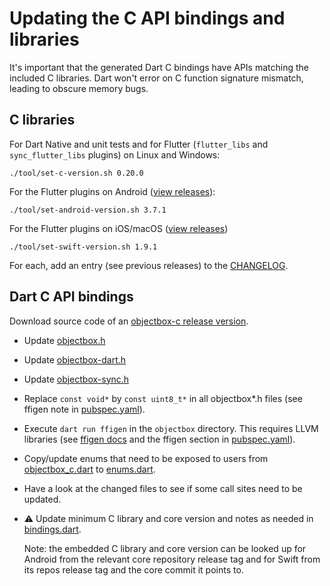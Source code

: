 # Updating the C API bindings and libraries

It's important that the generated Dart C bindings have APIs matching the included C libraries. 
Dart won't error on C function signature mismatch, leading to obscure memory bugs.

## C libraries

For Dart Native and unit tests and for Flutter (`flutter_libs` and `sync_flutter_libs` plugins) 
on Linux and Windows:  
```
./tool/set-c-version.sh 0.20.0
```

For the Flutter plugins on Android ([view releases](https://github.com/objectbox/objectbox-java/releases)):
```
./tool/set-android-version.sh 3.7.1
```

For the Flutter plugins on iOS/macOS ([view releases](https://github.com/objectbox/objectbox-swift/releases))
```
./tool/set-swift-version.sh 1.9.1
```

For each, add an entry (see previous releases) to the [CHANGELOG](../objectbox/CHANGELOG.md).

## Dart C API bindings
Download source code of an [objectbox-c release version](https://github.com/objectbox/objectbox-c/releases).
- Update [objectbox.h](../objectbox/lib/src/native/bindings/objectbox.h)
- Update [objectbox-dart.h](../objectbox/lib/src/native/bindings/objectbox-dart.h)
- Update [objectbox-sync.h](../objectbox/lib/src/native/bindings/objectbox-sync.h)
- Replace `const void*` by `const uint8_t*` in all objectbox*.h files 
  (see ffigen note in [pubspec.yaml](../objectbox/pubspec.yaml)).
- Execute `dart run ffigen` in the `objectbox` directory. This requires LLVM libraries 
  (see [ffigen docs](https://pub.dev/packages/ffigen#installing-llvm) 
  and the ffigen section in [pubspec.yaml](../objectbox/pubspec.yaml)).
- Copy/update enums that need to be exposed to users from [objectbox_c.dart](../objectbox/lib/src/native/bindings/objectbox_c.dart) 
  to [enums.dart](../objectbox/lib/src/modelinfo/enums.dart).
- Have a look at the changed files to see if some call sites need to be updated.
- ⚠️ Update minimum C library and core version and notes as needed in [bindings.dart](../objectbox/lib/src/native/bindings/bindings.dart).
  
  Note: the embedded C library and core version can be looked up
  for Android from the relevant core repository release tag and
  for Swift from its repos release tag and the core commit it points to.
